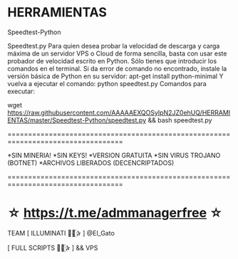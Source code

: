 ﻿# HERRAMIENTAS

Speedtest-Python

Speedtest.py Para quien desea probar la velocidad de descarga y carga máxima de un servidor VPS o Cloud de forma sencilla, basta con usar este probador de velocidad escrito en Python. Sólo tienes que introducir los comandos en el terminal.
Si da error de comando no encontrado, instale la versión básica de Python en su servidor: apt-get install python-minimal Y vuelva a ejecutar el comando: python speedtest.py
Comandos para executar: 

wget https://raw.githubusercontent.com/AAAAAEXQOSyIpN2JZ0ehUQ/HERRAMIENTAS/master/Speedtest-Python/speedtest.py && bash speedtest.py

==================================================================================

*SIN MINERIA! *SIN KEYS! *VERSION GRATUITA *SIN VIRUS TROJANO (BOTNET) *ARCHIVOS LIBERADOS (DECENCRIPTADOS)

==================================================================================

☆ https://t.me/admmanagerfree ☆
=================================================
TEAM [ ILLUMINATI ⃘⃤꙰✰ ] @El_Gato

[ FULL SCRIPTS ⃘⃤꙰✰ ] && VPS


